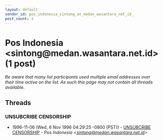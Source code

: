 ```yaml
---
layout: default
sender_id: pos_indonesia_sintong_at_medan_wasantara_net_id_
post_count: 1
---
```


# Pos Indonesia <sintong<span>@</span>medan.wasantara.net.id> (1 post)

_Be aware that many list participants used multiple email addresses over their time active on the list. As such this page may not contain all threads available._

## Threads

### UNSUBCRIBE CENSORSHIP
+ 1996-11-06 (Wed, 6 Nov 1996 04:29:25 -0800 (PST)) - [UNSUBCRIBE CENSORSHIP](/archive/1996/11/1aa6cbb379579a9d82a07af68e35cc5735bbe071f11197dc12aba3dd13f36476) - _Pos Indonesia \<sintong@medan.wasantara.net.id\>_

